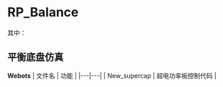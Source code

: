 # RP_Balance

其中：

## 平衡底盘仿真


**Webots**
| 文件名 | 功能 |
|---|---|
| New_supercap | 超电功率板控制代码 |






